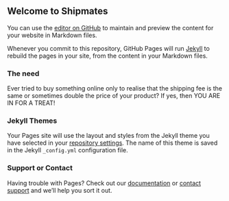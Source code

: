 ## Welcome to Shipmates



You can use the [editor on GitHub](https://github.com/ShipMates/shipmates.github.io/edit/main/README.md) to maintain and preview the content for your website in Markdown files.

Whenever you commit to this repository, GitHub Pages will run [Jekyll](https://jekyllrb.com/) to rebuild the pages in your site, from the content in your Markdown files.

### The need

Ever tried to buy something online only to realise that the shipping fee is the same or sometimes double the price of your product? 
If yes, then YOU ARE IN FOR A TREAT! 


### Jekyll Themes

Your Pages site will use the layout and styles from the Jekyll theme you have selected in your [repository settings](https://github.com/ShipMates/shipmates.github.io/settings/pages). The name of this theme is saved in the Jekyll `_config.yml` configuration file.

### Support or Contact

Having trouble with Pages? Check out our [documentation](https://docs.github.com/categories/github-pages-basics/) or [contact support](https://support.github.com/contact) and we’ll help you sort it out.

